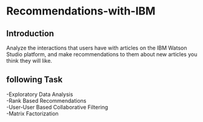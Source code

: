 # Recommendations-with-IBM  

## Introduction  
Analyze the interactions that users have with articles on the IBM Watson Studio platform, and make recommendations to them about new articles you think they will like.  

## following Task  
-Exploratory Data Analysis  
-Rank Based Recommendations  
-User-User Based Collaborative Filtering  
-Matrix Factorization  
